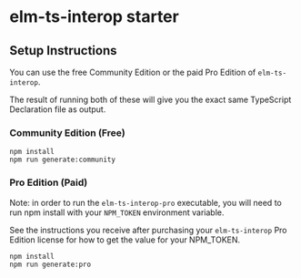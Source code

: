 # elm-ts-interop starter

## Setup Instructions

You can use the free Community Edition or the paid Pro Edition of `elm-ts-interop`.

The result of running both of these will give you the exact same TypeScript Declaration file as output.

### Community Edition (Free)

```shell
npm install
npm run generate:community
```

### Pro Edition (Paid)

Note: in order to run the `elm-ts-interop-pro` executable, you will need to run npm install with your `NPM_TOKEN` environment variable.

See the instructions you receive after purchasing your `elm-ts-interop` Pro Edition license for how to get the value for your NPM_TOKEN.

```shell
npm install
npm run generate:pro
```
